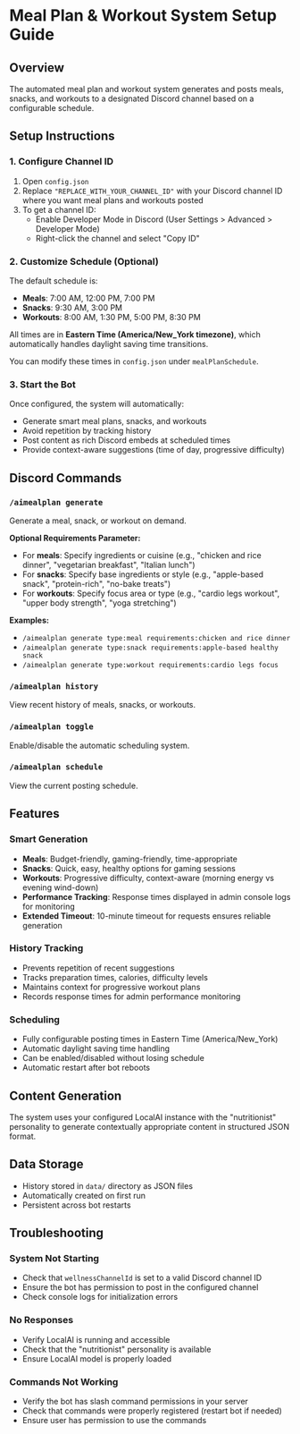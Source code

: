 # Meal Plan & Workout System Setup Guide

## Overview
The automated meal plan and workout system generates and posts meals, snacks, and workouts to a designated Discord channel based on a configurable schedule.

## Setup Instructions

### 1. Configure Channel ID
1. Open `config.json`
2. Replace `"REPLACE_WITH_YOUR_CHANNEL_ID"` with your Discord channel ID where you want meal plans and workouts posted
3. To get a channel ID:
   - Enable Developer Mode in Discord (User Settings > Advanced > Developer Mode)
   - Right-click the channel and select "Copy ID"

### 2. Customize Schedule (Optional)
The default schedule is:
- **Meals**: 7:00 AM, 12:00 PM, 7:00 PM
- **Snacks**: 9:30 AM, 3:00 PM  
- **Workouts**: 8:00 AM, 1:30 PM, 5:00 PM, 8:30 PM

All times are in **Eastern Time (America/New_York timezone)**, which automatically handles daylight saving time transitions.

You can modify these times in `config.json` under `mealPlanSchedule`.

### 3. Start the Bot
Once configured, the system will automatically:
- Generate smart meal plans, snacks, and workouts
- Avoid repetition by tracking history
- Post content as rich Discord embeds at scheduled times
- Provide context-aware suggestions (time of day, progressive difficulty)

## Discord Commands

### `/aimealplan generate`
Generate a meal, snack, or workout on demand.

**Optional Requirements Parameter:**
- For **meals**: Specify ingredients or cuisine (e.g., "chicken and rice dinner", "vegetarian breakfast", "Italian lunch")
- For **snacks**: Specify base ingredients or style (e.g., "apple-based snack", "protein-rich", "no-bake treats")
- For **workouts**: Specify focus area or type (e.g., "cardio legs workout", "upper body strength", "yoga stretching")

**Examples:**
- `/aimealplan generate type:meal requirements:chicken and rice dinner`
- `/aimealplan generate type:snack requirements:apple-based healthy snack`
- `/aimealplan generate type:workout requirements:cardio legs focus`

### `/aimealplan history`
View recent history of meals, snacks, or workouts.

### `/aimealplan toggle`
Enable/disable the automatic scheduling system.

### `/aimealplan schedule`
View the current posting schedule.

## Features

### Smart Generation
- **Meals**: Budget-friendly, gaming-friendly, time-appropriate
- **Snacks**: Quick, easy, healthy options for gaming sessions
- **Workouts**: Progressive difficulty, context-aware (morning energy vs evening wind-down)
- **Performance Tracking**: Response times displayed in admin console logs for monitoring
- **Extended Timeout**: 10-minute timeout for requests ensures reliable generation

### History Tracking
- Prevents repetition of recent suggestions
- Tracks preparation times, calories, difficulty levels
- Maintains context for progressive workout plans
- Records response times for admin performance monitoring

### Scheduling
- Fully configurable posting times in Eastern Time (America/New_York)
- Automatic daylight saving time handling
- Can be enabled/disabled without losing schedule
- Automatic restart after bot reboots

## Content Generation
The system uses your configured LocalAI instance with the "nutritionist" personality to generate contextually appropriate content in structured JSON format.

## Data Storage
- History stored in `data/` directory as JSON files
- Automatically created on first run
- Persistent across bot restarts

## Troubleshooting

### System Not Starting
- Check that `wellnessChannelId` is set to a valid Discord channel ID
- Ensure the bot has permission to post in the configured channel
- Check console logs for initialization errors

### No Responses
- Verify LocalAI is running and accessible
- Check that the "nutritionist" personality is available
- Ensure LocalAI model is properly loaded

### Commands Not Working
- Verify the bot has slash command permissions in your server
- Check that commands were properly registered (restart bot if needed)
- Ensure user has permission to use the commands
